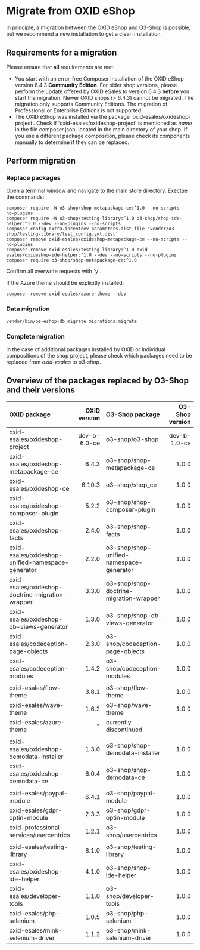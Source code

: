 # Migrate from OXID eShop

In principle, a migration between the OXID eShop and O3-Shop is possible, but we recommend a new installation to get a clean installation.

## Requirements for a migration

Please ensure that **all** requirements are met:
- You start with an error-free Composer installation of the OXID eShop version 6.4.3 **Community Edition**.
  For older shop versions, please perform the update offered by OXID eSales to version 6.4.3 **before** you start the migration. Newer OXID shops (> 6.4.3) cannot be migrated.
  The migration only supports Community Editions. The migration of Professional or Enterprise Editions is not supported.
- The OXID eShop was installed via the package 'oxid-esales/oxideshop-project'. Check if 'oxid-esales/oxideshop-project' is mentioned as *name* in the file composer.json, located in the main directory of your shop. If you use a different package composition, please check its components manually to determine if they can be replaced.

## Perform migration

### Replace packages

Open a terminal window and navigate to the main store directory. Exectue the commands:

```
composer require -W o3-shop/shop-metapackage-ce:^1.0 --no-scripts --no-plugins
composer require -W o3-shop/testing-library:^1.0 o3-shop/shop-ide-helper:^1.0 --dev --no-plugins --no-scripts
composer config extra.incenteev-parameters.dist-file 'vendor/o3-shop/testing-library/test_config.yml.dist'
composer remove oxid-esales/oxideshop-metapackage-ce --no-scripts --no-plugins
composer remove oxid-esales/testing-library:^1.0 oxid-esales/oxideshop-ide-helper:^1.0 --dev --no-scripts --no-plugins
composer require o3-shop/shop-metapackage-ce:^1.0
```

Confirm all overwrite requests with ´y´.

If the Azure theme should be explicitly installed:

```
composer remove oxid-esales/azure-theme --dev
```

### Data migration

```
vendor/bin/oe-eshop-db_migrate migrations:migrate
```

### Complete migration

In the case of additional packages installed by OXID or individual compositions of the shop project, please check which packages need to be replaced from *oxid-esales* to *o3-shop*.

## Overview of the packages replaced by O3-Shop and their versions

| OXID package                                      | OXID version | O3-Shop package                          | O3-Shop version |
|:--------------------------------------------------|-------------:|:-----------------------------------------|----------------:|
| oxid-esales/oxideshop-project                     | dev-b-6.0-ce | o3-shop/o3-shop                          | dev-b-1.0-ce    |
| oxid-esales/oxideshop-metapackage-ce              | 6.4.3        | o3-shop/shop-metapackage-ce              | 1.0.0           |
| oxid-esales/oxideshop-ce                          | 6.10.3       | o3-shop/shop_ce                          | 1.0.0           |
| oxid-esales/oxideshop-composer-plugin             | 5.2.2        | o3-shop/shop-composer-plugin             | 1.0.0           |
| oxid-esales/oxideshop-facts                       | 2.4.0        | o3-shop/shop-facts                       | 1.0.0           |
| oxid-esales/oxideshop-unified-namespace-generator | 2.2.0        | o3-shop/shop-unified-namespace-generator | 1.0.0           |
| oxid-esales/oxideshop-doctrine-migration-wrapper  | 3.3.0        | o3-shop/shop-doctrine-migration-wrapper  | 1.0.0           |
| oxid-esales/oxideshop-db-views-generator          | 1.3.0        | o3-shop/shop-db-views-generator          | 1.0.0           |
| oxid-esales/codeception-page-objects              | 2.3.0        | o3-shop/codeception-page-objects         | 1.0.0           |
| oxid-esales/codeception-modules                   | 1.4.2        | o3-shop/codeception-modules              | 1.0.0           |
|                                                   |              |                                          |                 |
| oxid-esales/flow-theme                            | 3.8.1        | o3-shop/flow-theme                       | 1.0.0           |
| oxid-esales/wave-theme                            | 1.6.2        | o3-shop/wave-theme                       | 1.0.0           |
| oxid-esales/azure-theme                           | *            | currently discontinued                   |                 |
|                                                   |              |                                          |                 |
| oxid-esales/oxideshop-demodata-installer          | 1.3.0        | o3-shop/shop-demodata-installer          | 1.0.0           |
| oxid-esales/oxideshop-demodata-ce                 | 6.0.4        | o3-shop/shop-demodata-ce                 | 1.0.0           |
|                                                   |              |                                          |                 |
| oxid-esales/paypal-module                         | 6.4.1        | o3-shop/paypal-module                    | 1.0.0           |
| oxid-esales/gdpr-optin-module                     | 2.3.3        | o3-shop/gdpr-optin-module                | 1.0.0           |
| oxid-professional-services/usercentrics           | 1.2.1        | o3-shop/usercentrics                     | 1.0.0           |
|                                                   |              |                                          |                 |
| oxid-esales/testing-library                       | 8.1.0        | o3-shop/testing-library                  | 1.0.0           |
| oxid-esales/oxideshop-ide-helper                  | 4.1.0        | o3-shop/shop-ide-helper                  | 1.0.0           |
| oxid-esales/developer-tools                       | 1.1.0        | o3-shop/developer-tools                  | 1.0.0           |
| oxid-esales/php-selenium                          | 1.0.5        | o3-shop/php-selenium                     | 1.0.0           |
| oxid-esales/mink-selenium-driver                  | 1.1.2        | o3-shop/mink-selenium-driver             | 1.0.0           |